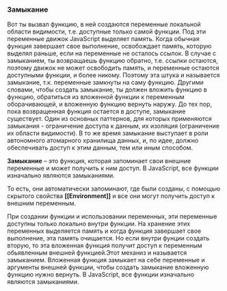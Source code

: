 ### Замыкание

Вот ты вызвал функцию, в ней создаются переменные локальной области видимости, т.е. доступные только самой функции.
Под эти переменные движок JavaScript выделяет память.
Когда обычная функция завершает свое выполнение, освобождает память, которую выделял раньше, если на переменные не осталось ссылок.
В случае с замыканием, ты возвращаешь функцию обратно, т.е. ссылки остаются, поэтому движок не может освободить память, и переменные остаются доступными функции, и более никому.
Поэтому эта штука и называется замыкание, т.к. переменные замкнуты на саму функцию.
Другими словами, чтобы создать замыкание, ты должен вложить функцию в функцию, обратиться из вложенной функции к переменным оборачивающей, и вложенную функцию вернуть наружу.
До тех пор, пока возвращенная функция остается в доступе, замыкание существует.
Один из основных паттернов, для которых применяются замыкания - ограничение доступа к данным, их изоляция (ограничение их области видимости).
В то же время замыкание выступает в роли автономного атомарного хранилища данных, и, по идее, должно обеспечивать доступ к этим данным, тем или иным способом.

**Замыкание** – это функция, которая запоминает свои внешние переменные и может получить к ним доступ.
В JavaScript, все функции изначально являются замыканиями.

То есть, они автоматически запоминают, где были созданы, с помощью скрытого свойства **[[Environment]]** и все они могут получить доступ к внешним переменным.


При создании функции и использовании переменных, эти переменные доступны только локально внутри функции.
На хранение этих переменных выделяется память и когда функция завершает свое выполнение, эта память очищается.
Но если внутри фунции создать вторую, то эта вложенная функция получит доступ к переменным обьявленным внешней функцией.Этот механиз и называется замыканием.
Вложенная функция замыкает на себе переменные и аргументы внешней функции, чтобы создать замыкание вложенную функцию нужно вернуть.
В JavaScript, все функции изначально являются замыканиями.
